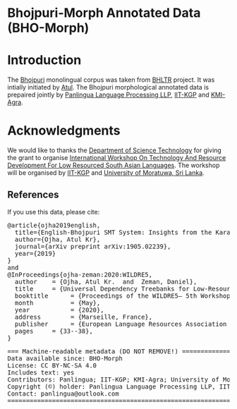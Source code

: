 # Bhojpuri-Morph Annotated Data (BHO-Morph)

# Introduction

The [Bhojpuri](https://en.wikipedia.org/wiki/Bhojpuri_language) monolingual corpus was taken from [BHLTR](https://github.com/shashwatup9k/bho-resources) project. It was intially initiated by [Atul](https://www.nuigalway.ie/science-engineering/staff-profiles/atulkumarojha/). The Bhojpuri morphological annotated data is prepaired
jointly by [Panlingua Language Processing LLP](http://panlingua.co.in/), [IIT-KGP](http://www.iitkgp.ac.in/) and [KMI-Agra](https://www.ctrans.in/departments/linguistics).


# Acknowledgments

We would like to thanks the [Department of Science Technology](https://dst.gov.in) for giving the grant to organise [International Workshop On Technology And Resource Development For Low Resourced South Asian Languages](https://dst.gov.in/sites/default/files/Announcement%20of%20results%20of%20Indo-SriLanka%20Joint%20bilateral%20Call-2019%20%281%29.pdf). The workshop will be organised by [IIT-KGP](http://www.iitkgp.ac.in/) and [University of Moratuwa, Sri Lanka](https://uom.lk/). 

## References
If you use this data, please cite:
<pre>
@article{ojha2019english,
  title={English-Bhojpuri SMT System: Insights from the Karaka Model},
  author={Ojha, Atul Kr},
  journal={arXiv preprint arXiv:1905.02239},
  year={2019}
}
and 
@InProceedings{ojha-zeman:2020:WILDRE5,
  author    = {Ojha, Atul Kr.  and  Zeman, Daniel},
  title     = {Universal Dependency Treebanks for Low-Resource Indian Languages: The Case of Bhojpuri},
  booktitle      = {Proceedings of the WILDRE5– 5th Workshop on Indian Language Data: Resources and Evaluation},
  month          = {May},
  year           = {2020},
  address        = {Marseille, France},
  publisher      = {European Language Resources Association (ELRA)},
  pages     = {33--38},
}
</pre>

<pre>
=== Machine-readable metadata (DO NOT REMOVE!) ================================
Data available since: BHO-Morph
License: CC BY-NC-SA 4.0
Includes text: yes
Contributors: Panlingua; IIT-KGP; KMI-Agra; University of Moratuwa, Sri Lanka ; Ojha, Atul Kr.
Copyright (©) holder: Panlingua Language Processing LLP, IIT-KGP and KMI-Agra.
Contact: panlingua@outlook.com
===============================================================================
</pre>
